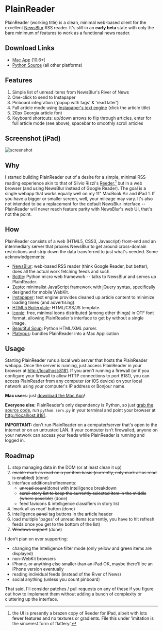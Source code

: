 # PlainReader

PlainReader (working title) is a clean, minimal web-based client for the excellent [NewsBlur](http://newsblur.com) RSS reader. It's still in an **early beta** state with only the bare minimum of features to work as a functional news reader.

## Download Links

* [Mac App](https://github.com/downloads/lhagan/PlainReader/PlainReader.dmg) (10.6+)
* [Python Source](https://github.com/lhagan/PlainReader/zipball/master) (all other platforms)

## Features

1. Simple list of unread items from NewsBlur's River of News
2. One-click to send to Instapaper
3. Pinboard integration ('popup with tags' & 'read later')
4. Full article mode using [Instapaper's text engine](http://www.instapaper.com/extras) (click the article title)
5. 20px Georgia article font
6. Keyboard shortcuts: up/down arrows to flip through articles, enter for full article mode (see above), spacebar to smoothly scroll articles

## Screenshot (iPad)
![screenshot](https://github.com/lhagan/PlainReader/raw/master/plainreader_screenshot.png)

## Why

I started building PlainReader out of a desire for a simple, minimal RSS reading experience akin to that of Silvio Rizzi's [Reeder](http://reederapp.com),[^1] but in a web browser (and using NewsBlur instead of Google Reader). The goal is a single webapp that works equally well on my 11" MacBook Air and iPad 1. If you have a bigger or smaller screen, well, your mileage may vary. It's also not intended to be a replacement for the default NewsBlur interface -- PlainReader will never reach feature parity with NewsBlur's web UI, that's not the point.

## How

PlainReader consists of a web (HTML5, CSS3, Javascript) front-end and an intermediary server that proxies NewsBlur to get around cross-domain restrictions and strip down the data transferred to just what's needed. Some acknowledgements:

* [NewsBlur](http://newsblur.com): web-based RSS reader (think Google Reader, but better), does all the actual work fetching feeds and such.
* [Bottle](http://bottlepy.org/docs/dev/): Python micro web framework -- talks to NewsBlur and serves up PlainReader.
* [Zepto](http://zeptojs.com/): minimalist JavaScript framework with jQuery syntax, specifically designed for mobile WebKit.
* [Instapaper](http://www.instapaper.com): text engine provides cleaned up article content to minimize loading times (and advertising).
* [HTML5 Boilerplate](http://html5boilerplate.com/): HTML/CSS/JS template.
* [Iconic](http://somerandomdude.com/work/iconic/): free, minimal icons distributed (among other things) in OTF font format, allowing PlainReader's interface to get by without a single image.
* [Beautiful Soup](http://www.crummy.com/software/BeautifulSoup/): Python HTML/XML parser.
* [Platypus](http://sveinbjorn.org/platypus): bundles PlainReader into a Mac Application

## Usage

Starting PlainReader runs a local web server that hosts the PlainReader webapp. Once the server is running, just access PlainReader in your browser at [http://localhost:8181](http://localhost:8181). If you aren't running a firewall (or if you configure your firewall to allow HTTP connections to port 8181), you can access PlainReader from any computer (or iOS device) on your local network using your computer's IP address or Bonjour name.

**Mac users**: just [download the Mac App](https://github.com/downloads/lhagan/PlainReader/PlainReader.dmg)!

**Everyone else**: PlainReader's only dependency is Python, so just [grab the source code](https://github.com/lhagan/PlainReader/zipball/master), run `python serv.py` in your terminal and point your browser at [http://localhost:8181](http://localhost:8181).

**IMPORTANT:** don't run PlainReader on a computer/server that's open to the internet or on an untrusted LAN. If your computer isn't firewalled, anyone on your network can access your feeds while PlainReader is running and logged in.

## Roadmap

1. stop managing data in the DOM (or at least clean it up)
2. <del>enable mark as read on a per item basis (currently, only mark all as read is enabled)</del> (done)
3. interface additions/refinements:
    * <del>unread count</del>(done) with intelligence breakdown
    * <del>scroll story list to keep the currently selected item in the middle (where possible)</del> (done)
    * feed favicons & intelligence classifiers in story list
4. <del>'mark all as read' button</del> (done)
5. intelligence <del>panel</del> tag buttons in the article header
6. load multiple 'pages' of unread items (currently, you have to hit refresh feeds once you get to the bottom of the list)
7. <del>Windows support</del> (done)

I don't plan on ever supporting:

* changing the Intelligence filter mode (only yellow and green items are displayed)
* non-WebKit browsers
* <del>iPhone, or anything else smaller than an iPad</del> OK, maybe there'll be an iPhone version eventually
* reading individual feeds (instead of the River of News)
* social anything (unless you count pinboard)

That said, I'll consider patches / pull requests on any of these if you figure out how to implement them without adding a bunch of complexity or cluttering up the interface.

[^1]: the UI is presently a brazen copy of Reeder for iPad, albeit with lots fewer features and no textures or gradients. File this under 'imitation is the sincerest form of flattery.'
